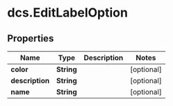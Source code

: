 # dcs.EditLabelOption

## Properties
Name | Type | Description | Notes
------------ | ------------- | ------------- | -------------
**color** | **String** |  | [optional] 
**description** | **String** |  | [optional] 
**name** | **String** |  | [optional] 
